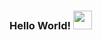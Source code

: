 ### Hello World! <img src="https://raw.githubusercontent.com/aemmadi/aemmadi/master/wave.gif" width="30px">
